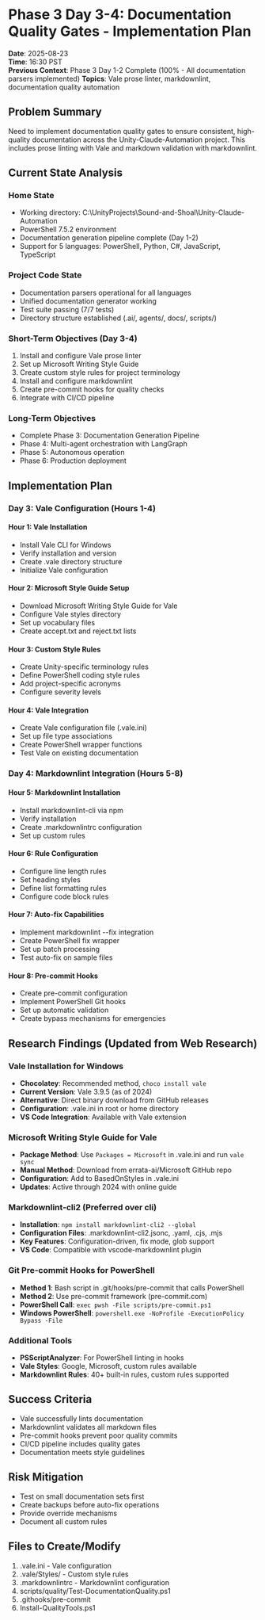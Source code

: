 # Phase 3 Day 3-4: Documentation Quality Gates - Implementation Plan

**Date**: 2025-08-23  
**Time**: 16:30 PST  
**Previous Context**: Phase 3 Day 1-2 Complete (100% - All documentation parsers implemented)
**Topics**: Vale prose linter, markdownlint, documentation quality automation

## Problem Summary
Need to implement documentation quality gates to ensure consistent, high-quality documentation across the Unity-Claude-Automation project. This includes prose linting with Vale and markdown validation with markdownlint.

## Current State Analysis

### Home State
- Working directory: C:\UnityProjects\Sound-and-Shoal\Unity-Claude-Automation
- PowerShell 7.5.2 environment
- Documentation generation pipeline complete (Day 1-2)
- Support for 5 languages: PowerShell, Python, C#, JavaScript, TypeScript

### Project Code State
- Documentation parsers operational for all languages
- Unified documentation generator working
- Test suite passing (7/7 tests)
- Directory structure established (.ai/, agents/, docs/, scripts/)

### Short-Term Objectives (Day 3-4)
1. Install and configure Vale prose linter
2. Set up Microsoft Writing Style Guide
3. Create custom style rules for project terminology
4. Install and configure markdownlint
5. Create pre-commit hooks for quality checks
6. Integrate with CI/CD pipeline

### Long-Term Objectives
- Complete Phase 3: Documentation Generation Pipeline
- Phase 4: Multi-agent orchestration with LangGraph
- Phase 5: Autonomous operation
- Phase 6: Production deployment

## Implementation Plan

### Day 3: Vale Configuration (Hours 1-4)

#### Hour 1: Vale Installation
- Install Vale CLI for Windows
- Verify installation and version
- Create .vale directory structure
- Initialize Vale configuration

#### Hour 2: Microsoft Style Guide Setup
- Download Microsoft Writing Style Guide for Vale
- Configure Vale styles directory
- Set up vocabulary files
- Create accept.txt and reject.txt lists

#### Hour 3: Custom Style Rules
- Create Unity-specific terminology rules
- Define PowerShell coding style rules
- Add project-specific acronyms
- Configure severity levels

#### Hour 4: Vale Integration
- Create Vale configuration file (.vale.ini)
- Set up file type associations
- Create PowerShell wrapper functions
- Test Vale on existing documentation

### Day 4: Markdownlint Integration (Hours 5-8)

#### Hour 5: Markdownlint Installation
- Install markdownlint-cli via npm
- Verify installation
- Create .markdownlintrc configuration
- Set up custom rules

#### Hour 6: Rule Configuration
- Configure line length rules
- Set heading styles
- Define list formatting rules
- Configure code block rules

#### Hour 7: Auto-fix Capabilities
- Implement markdownlint --fix integration
- Create PowerShell fix wrapper
- Set up batch processing
- Test auto-fix on sample files

#### Hour 8: Pre-commit Hooks
- Create pre-commit configuration
- Implement PowerShell Git hooks
- Set up automatic validation
- Create bypass mechanisms for emergencies

## Research Findings (Updated from Web Research)

### Vale Installation for Windows
- **Chocolatey**: Recommended method, `choco install vale`
- **Current Version**: Vale 3.9.5 (as of 2024)
- **Alternative**: Direct binary download from GitHub releases
- **Configuration**: .vale.ini in root or home directory
- **VS Code Integration**: Available with Vale extension

### Microsoft Writing Style Guide for Vale
- **Package Method**: Use `Packages = Microsoft` in .vale.ini and run `vale sync`
- **Manual Method**: Download from errata-ai/Microsoft GitHub repo
- **Configuration**: Add to BasedOnStyles in .vale.ini
- **Updates**: Active through 2024 with online guide

### Markdownlint-cli2 (Preferred over cli)
- **Installation**: `npm install markdownlint-cli2 --global`
- **Configuration Files**: .markdownlint-cli2.jsonc, .yaml, .cjs, .mjs
- **Key Features**: Configuration-driven, fix mode, glob support
- **VS Code**: Compatible with vscode-markdownlint plugin

### Git Pre-commit Hooks for PowerShell
- **Method 1**: Bash script in .git/hooks/pre-commit that calls PowerShell
- **Method 2**: Use pre-commit framework (pre-commit.com)
- **PowerShell Call**: `exec pwsh -File scripts/pre-commit.ps1`
- **Windows PowerShell**: `powershell.exe -NoProfile -ExecutionPolicy Bypass -File`

### Additional Tools
- **PSScriptAnalyzer**: For PowerShell linting in hooks
- **Vale Styles**: Google, Microsoft, custom rules available
- **Markdownlint Rules**: 40+ built-in rules, custom rules supported

## Success Criteria
- Vale successfully lints documentation
- Markdownlint validates all markdown files
- Pre-commit hooks prevent poor quality commits
- CI/CD pipeline includes quality gates
- Documentation meets style guidelines

## Risk Mitigation
- Test on small documentation sets first
- Create backups before auto-fix operations
- Provide override mechanisms
- Document all custom rules

## Files to Create/Modify
1. .vale.ini - Vale configuration
2. .vale/Styles/ - Custom style rules
3. .markdownlintrc - Markdownlint configuration
4. scripts/quality/Test-DocumentationQuality.ps1
5. .githooks/pre-commit
6. Install-QualityTools.ps1